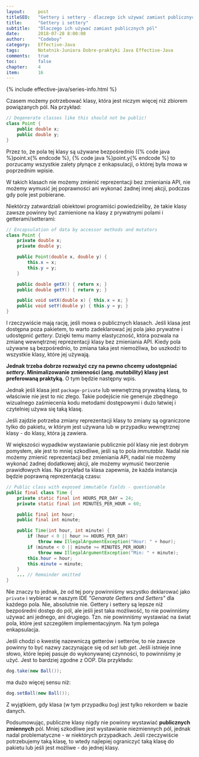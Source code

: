 ```yaml
---
layout:     post
titleSEO:	"Gettery i settery - dlaczego ich używać zamiast publicznych pól"
title:      "Gettery i settery"
subtitle:   "Dlaczego ich używać zamiast publicznych pól"
date:       2018-07-28 8:00:00
author:     "Codeboy"
category:   Effective-Java
tags:	    Notatnik-Juniora Dobre-praktyki Java Effective-Java
comments:   true
toc:        false
chapter:    4
item:       16
---
```


{% include effective-java/series-info.html %}

Czasem możemy potrzebować klasy, która jest niczym więcej niż zbiorem powiązanych pól. Na przykład:

```java
// Degenerate classes like this should not be public!
class Point {  
    public double x;
    public double y;
}
```

Przez to, że pola tej klasy są używane bezpośrednio ({% code java %}point.x{% endcode %}, {% code java %}point.y{% endcode %} to porzucamy wszystkie zalety płynące z enkapsulacji, o której była mowa w poprzednim wpisie.

W takich klasach nie możemy zmienić reprezentacji bez zmieniania API, nie możemy wymusić jej poprawności ani wykonać żadnej innej akcji, podczas gdy pole jest pobierane.

Niektórzy zatwardziali obiektowi programiści powiedzieliby, że takie klasy zawsze powinny być zamienione na klasy z prywatnymi polami i getterami/setterami:

```java
// Encapsulation of data by accessor methods and mutators
class Point {  
    private double x;
    private double y;

    public Point(double x, double y) {
        this.x = x;
        this.y = y;
    }

    public double getX() { return x; }
    public double getY() { return y; }

    public void setX(double x) { this.x = x; }
    public void setY(double y) { this.y = y; }
}
```

I rzeczywiście mają rację, jeśli mowa o publicznych klasach. Jeśli klasa jest dostępna poza pakietem, to warto zadeklarować jej pola jako prywatne i udostępnić *gettery*. Dzięki temu mamy elastyczność, która pozwala na zmianę wewnętrznej reprezentacji klasy bez zmieniania API. Kiedy pola używane są bezpośrednio, to zmiana taka jest niemożliwa, bo uszkodzi to wszystkie klasy, które jej używają.

**Jednak trzeba dobrze rozważyć czy na pewno chcemy udostępniać *settery*. Minimalizowanie zmienności (ang. *mutability*) klasy jest preferowaną praktyką.** O tym będzie następny wpis.

Jednak jeśli klasa jest `package-private` lub wewnętrzną prywatną klasą, to właściwie nie jest to nic złego. Takie podejście nie generuje zbędnego wizualnego zaśmiecenia kodu metodami dostępowymi i dużo łatwiej i czytelniej używa się taką klasę.

Jeśli zajdzie potrzeba zmiany reprezentacji klasy to zmiany są ograniczone tylko do pakietu, w którym jest używana lub w przypadku wewnętrznej klasy - do klasy, która ją zawiera.

W większości wypadków wystawianie publicznie pól klasy nie jest dobrym pomysłem, ale jest to mniej szkodliwe, jeśli są to pola *immutable*. Nadal nie możemy zmienić reprezentacji bez zmieniania API, nadal nie możemy wykonać żadnej dodatkowej akcji, ale możemy wymusić tworzenie prawidłowych klas. Na przykład ta klasa zapewnia, że każda instancja będzie poprawną reprezentacją czasu:

```java
// Public class with exposed immutable fields - questionable
public final class Time {
    private static final int HOURS_PER_DAY = 24;
    private static final int MINUTES_PER_HOUR = 60;

    public final int hour;
    public final int minute;

    public Time(int hour, int minute) {
        if (hour < 0 || hour >= HOURS_PER_DAY)
            throw new IllegalArgumentException("Hour: " + hour);
        if (minute < 0 || minute >= MINUTES_PER_HOUR)
            throw new IllegalArgumentException("Min: " + minute);
        this.hour = hour;
        this.minute = minute;
    }
    ... // Remainder omitted
}
```

Nie znaczy to jednak, że od tej pory powinniśmy wszystko deklarować jako `private` i wybierać w naszym IDE *"Genarate Getters and Setters"* dla każdego pola. Nie, absolutnie nie. Gettery i settery są lepsze niż bezpośredni dostęp do pól, ale jeśli jest taka możliwość, to nie powinniśmy używać ani jednego, ani drugiego. Tzn. nie powinniśmy wystawiać na świat pola, które jest szczegółem implementacyjnym. Na tym polega enkapsulacja.

Jeśli chodzi o kwestię nazewniczą getterów i setterów, to nie zawsze powinny to być nazwy zaczynające się od *set* lub *get*. Jeśli istnieje inne słowo, które lepiej pasuje do wykonywanej czynności, to powinniśmy je użyć. Jest to bardziej zgodne z OOP. Dla przykładu:

```java
dog.take(new Ball());
```
ma dużo więcej sensu niż:

```java
dog.setBall(new Ball());
```
Z wyjątkiem, gdy klasa (w tym przypadku `Dog`) jest tylko rekordem w bazie danych.

Podsumowując, publiczne klasy nigdy nie powinny wystawiać **publicznych zmiennych** pól. Mniej szkodliwe jest wystawianie niezmiennych pól, jednak nadal problematyczne - w niektórych przypadkach. Jeśli rzeczywiście potrzebujemy taką klasę, to wtedy najlepiej ograniczyć taką klasę do pakietu lub jeśli jest możliwe - do jednej klasy.